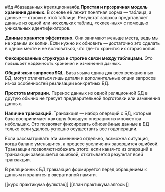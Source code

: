 #бд #базаданных #реляционнаябд
**Простая и прозрачная модель хранения данных.** В основе её лежит понятная форма — таблица, а данные — строки в этой таблице. Результат запроса представляет данные из одной или нескольких таблиц, «склеенных» с помощью уникальных идентификаторов.

**Данные хранятся эффективно.** Они занимают меньше места, ведь мы не храним их копии. Если нужно их обновить — достаточно это сделать в одном месте и не волноваться, что где-то хранится их старая копия.

**Фиксированные структура и строгие связи между таблицами.** Это повышает надёжность хранения и изменения данных.

**Общий язык запросов SQL.** База языка едина для всех реляционных БД, могут отличаться лишь детали и дополнительные опции запросов из-за особенностей реализации конкретных БД.

**Простота миграции.** Перенос данных из одной реляционной БД в другую обычно не требует предварительной подготовки или изменения данных.

**Наличие** **транзакций**. Транзакция — набор операций с БД, которые база воспринимает как одну большую операцию из множества небольших. Это позволяет фиксировать обновлённые данные в БД только если удалось успешно осуществить все подоперации.

Если рассматривать эти изменения отдельно, возможна ситуация, когда баланс уменьшится, а процесс увеличения завершится ошибкой. Транзакции позволяют избежать этого: если какая-то из операций в транзакции завершается ошибкой, откатывается результат всей транзакции.

В реляционных БД транзакция формируется перед обращением к данным и хранится в оперативной памяти.

[[курс практикума фуллстак]]
[[план практикума алгосы]]
